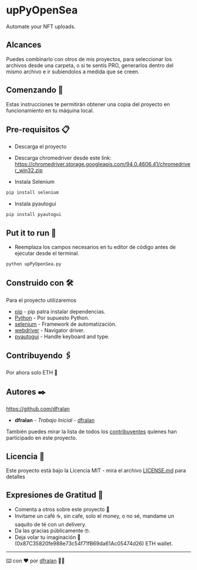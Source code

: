 # upPyOpenSea
Automate your NFT uploads.

## Alcances

Puedes combinarlo con otros de mis proyectos, para seleccionar los archivos desde una carpeta, o si te sentís PRO, generarlos dentro del mismo archivo e ir subiendolos a medida que se creen.

## Comenzando 🚀

Estas instrucciones te permitirán obtener una copia del proyecto en funcionamiento en tu máquina local.

## Pre-requisitos 📋

- Descarga el proyecto

- Descarga chromedriver desde este link:
https://chromedriver.storage.googleapis.com/94.0.4606.41/chromedriver_win32.zip

- Instala Selenium

```bash
pip install selenium
```
- Instala pyautogui

```bash
pip install pyautogui
```


## Put it to run 🔧

- Reemplaza los campos necesarios en tu editor de código antes de ejecutar desde el terminal.

```bash
python upPyOpenSea.py
```

## Construido con 🛠️

Para el proyecto utilizaremos


* [pip](https://github.com/pypa/pip) - pip patra instalar dependencias.
* [Python](https://github.com/python/) - Por supuesto Python.
* [selenium](https://github.com/SeleniumHQ/selenium/) - Framework de automatización.
* [webdriver](https://w3c.github.io/webdriver/) - Navigator driver.
* [pyautogui](https://github.com/asweigart/pyautogui/) - Handle keyboard and type.

## Contribuyendo 🖇️

Por ahora solo ETH 🦧

## Autores ✒️

https://github.com/dfralan

* **dfralan** - *Trabajo Inicial* - [dfralan](https://github.com/dfralan)

También puedes mirar la lista de todos los [contribuyentes](https://github.com/dfralan/upPyOpenSea/contributors) quíenes han participado en este proyecto. 

## Licencia 📄

Este proyecto está bajo la Licencia MIT - mira el archivo [LICENSE.md](https://github.com/dfralan/upPyOpenSea/blob/main/LICENSE) para detalles

## Expresiones de Gratitud 🎁

* Comenta a otros sobre este proyecto 📢
* Invitame un café ☕, sin cafe, solo el money, o no sé, mandame un saquito de té con un delivery. 
* Da las gracias públicamente 🤓.
* Deja volar tu imaginación 💫 (0x87C35820fe988e73c54f71fB69da61Ac05474d26) ETH wallet.

---
⌨️ con ❤️ por [dfralan](https://github.com/dfralan) 💁‍♂️
